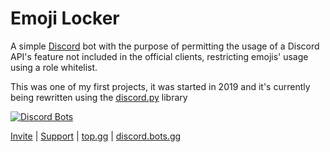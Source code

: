 # Emoji Locker

A simple [Discord](https://discord.com) bot with the purpose of permitting the usage of a Discord API's feature not included in the official clients, restricting emojis' usage using a role whitelist.


This was one of my first projects, it was started in 2019 and it's currently being rewritten using the [discord.py](https://github.com/Rapptz/discord.py) library

[![Discord Bots](https://top.gg/api/widget/609087387695316992.svg)](https://top.gg/bot/609087387695316992)


[Invite](https://discord.com/oauth2/authorize?client_id=609087387695316992&permissions=1074023488&scope=bot%20applications.commands) | [Support](https://discord.gg) | [top.gg](https://top.gg/bot/609087387695316992) | [discord.bots.gg](https://discord.bots.gg/bots/609087387695316992)
